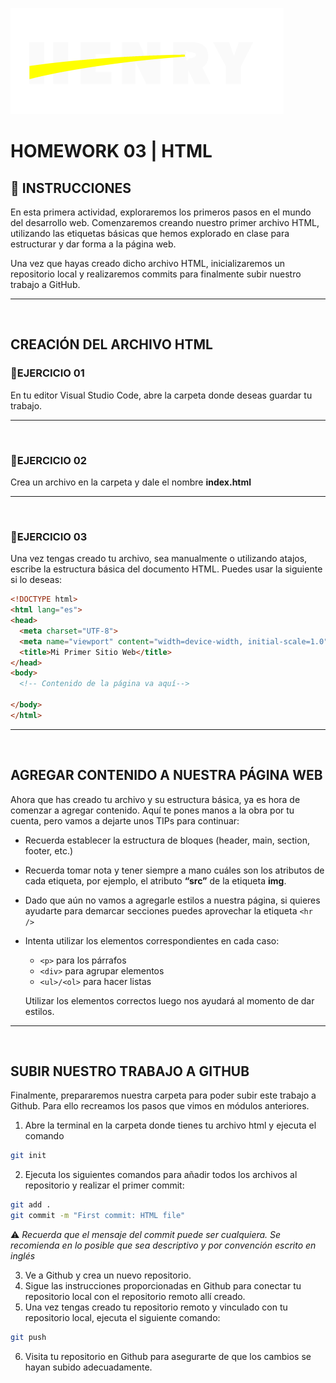 ![HenryLogo](../assets/logoBannerHenry.png)

# **HOMEWORK 03 | HTML**

## **📌 INSTRUCCIONES**
En esta primera actividad, exploraremos los primeros pasos en el mundo del desarrollo web. Comenzaremos creando nuestro primer archivo HTML, utilizando las etiquetas básicas que hemos explorado en clase para estructurar y dar forma a la página web.

Una vez que hayas creado dicho archivo HTML, inicializaremos un repositorio local y realizaremos commits para finalmente subir nuestro trabajo a GitHub.

---

</br >

## **CREACIÓN DEL ARCHIVO HTML**
### **📍EJERCICIO 01**

En tu editor Visual Studio Code, abre la carpeta donde deseas guardar tu trabajo.

---

</br >

### **📍EJERCICIO 02**

Crea un archivo en la carpeta y dale el nombre **index.html**

---

</br >

### **📍EJERCICIO 03**

Una vez tengas creado tu archivo, sea manualmente o utilizando atajos, escribe la estructura básica del documento HTML. Puedes usar la siguiente si lo deseas:

```html
<!DOCTYPE html>
<html lang="es">
<head>
  <meta charset="UTF-8">
  <meta name="viewport" content="width=device-width, initial-scale=1.0">
  <title>Mi Primer Sitio Web</title>
</head>
<body>
  <!-- Contenido de la página va aquí-->
  
</body>
</html>

```

---

</br >

## **AGREGAR CONTENIDO A NUESTRA PÁGINA WEB**
Ahora que has creado tu archivo y su estructura básica, ya es hora de comenzar a agregar contenido. 
Aquí te pones manos a la obra por tu cuenta, pero vamos a dejarte unos TIPs para continuar:

+ Recuerda establecer la estructura de bloques (header, main, section, footer, etc.)
+ Recuerda tomar nota y tener siempre a mano cuáles son los atributos de cada etiqueta, por ejemplo, el atributo **“src”** de la etiqueta **img**.
+ Dado que aún no vamos a agregarle estilos a nuestra página, si quieres ayudarte para demarcar secciones puedes aprovechar la etiqueta `<hr />`
+ Intenta utilizar los elementos correspondientes en cada caso:

  - `<p>` para los párrafos
  - `<div>` para agrupar elementos
  - `<ul>/<ol>` para hacer listas

  Utilizar los elementos correctos luego nos ayudará al momento de dar estilos.

---

</br >

## **SUBIR NUESTRO TRABAJO A GITHUB**
Finalmente, prepararemos nuestra carpeta para poder subir este trabajo a Github. Para ello recreamos los pasos que vimos en módulos anteriores.

1. Abre la terminal en la carpeta donde tienes tu archivo html y ejecuta el comando

```bash
git init
```

2. Ejecuta los siguientes comandos para añadir todos los archivos al repositorio y realizar el primer commit:

```bash
git add .
git commit -m "First commit: HTML file"
```
⚠️ *Recuerda que el mensaje del commit puede ser cualquiera. Se recomienda en lo posible que sea descriptivo y por convención escrito en inglés*

3. Ve a Github y crea un nuevo repositorio.
4. Sigue las instrucciones proporcionadas en Github para conectar tu repositorio local con el repositorio remoto allí creado.
5. Una vez tengas creado tu repositorio remoto y vinculado con tu repositorio local, ejecuta el siguiente comando:

```bash
git push
```
6. Visita tu repositorio en Github para asegurarte de que los cambios se hayan subido adecuadamente.